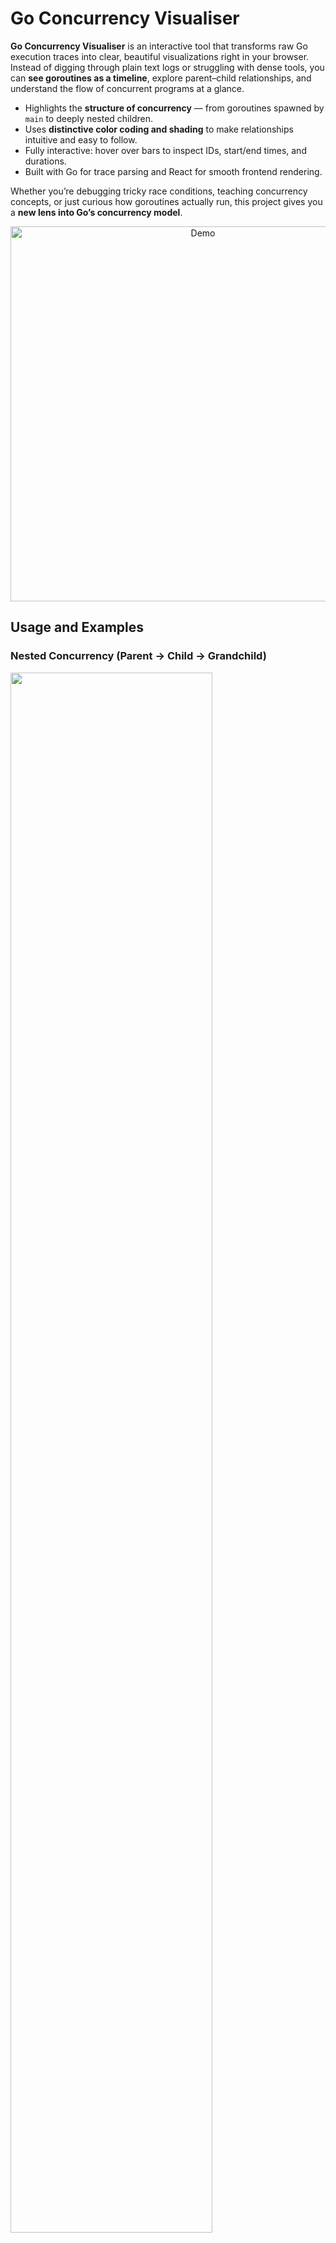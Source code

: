 # Go Concurrency Visualiser

**Go Concurrency Visualiser** is an interactive tool that transforms raw Go execution traces into clear, beautiful visualizations right in your browser. Instead of digging through plain text logs or struggling with dense tools, you can **see goroutines as a timeline**, explore parent–child relationships, and understand the flow of concurrent programs at a glance.

- Highlights the **structure of concurrency** — from goroutines spawned by `main` to deeply nested children.
- Uses **distinctive color coding and shading** to make relationships intuitive and easy to follow.
- Fully interactive: hover over bars to inspect IDs, start/end times, and durations.
- Built with Go for trace parsing and React for smooth frontend rendering.

Whether you’re debugging tricky race conditions, teaching concurrency concepts, or just curious how goroutines actually run, this project gives you a **new lens into Go’s concurrency model**.

<p align="center">
  <img src="./docs/assets/hover-gif.gif" alt="Demo" width="600"/>
</p>

## Usage and Examples

### Nested Concurrency (Parent → Child → Grandchild)

<img src="./docs/assets/3-level-heirarchy.png" width="80%" height="80%">


In this run, the `main` goroutine creates **four independent children**, and each child goes on to spawn its own child and then a grandchild in sequence. The structure forms a clear three-level hierarchy: `main → child → grandchild`.

The timeline helps you see how each branch develops its own vertical chain, with colors making it easy to distinguish each top-level child of `main`. As the work goes deeper, the shades lighten to represent the nested relationship, so you can trace how responsibility flows downward.

This pattern is common when tasks need to be broken down step-by-step — for example, a worker that spawns sub-workers, which themselves delegate fine-grained work.

**Code structure that produces this pattern:**

```go
func main() {
    // main spawns 4 children
    for i := 0; i < 4; i++ {
        go func() {
            // child
            go func() {
                // grandchild
                go func() {
                    // great-grandchild
                    // ... some logic ...
                }()
            }()
        }()
    }
}
```

**Another way to do this**

```go
func main() {
    go func() {          // child-1
        go func() {      // grandchild-1
            go func() {  // great-grandchild-1
                // some logic
            }()
        }()
    }()

    go func() {          // child-2
        go func() {      // grandchild-2
            go func() {  // great-grandchild-2
                // some logic
            }()
        }()
    }()

    // repeated 4 times
}

```


### Sequential Goroutines

<img src="./docs/assets/sequential1.png" width="80%" height="80%">

In this pattern, goroutines are started **one after another**, and each must finish before the next one begins. Instead of overlapping execution, the program enforces a strict order of progression. The timeline turns into a **stair-step structure**, where every block of work completes fully before passing control to the next goroutine.

This is useful when tasks depend on the completion of previous ones or when concurrency is not desired, but goroutines are still used to preserve structural clarity. It shows that goroutines don’t always mean *parallel execution* — their behavior depends on how synchronization is managed.

**Code structure that produces this pattern:**

```go
func main() {
    // each child must finish before the next one starts
    for i := 0; i < 8; i++ {
        var wg sync.WaitGroup
        wg.Add(1)
        go func(i int) {
            defer wg.Done()
            time.Sleep(100 * time.Millisecond) // simulate work
        }(i)
        wg.Wait()
    }
}
```

### Fan-Out / Fan-In Pattern

<img src="./docs/assets/fan-in-fan-out.png" width="80%" height="80%">

In this example, a single goroutine (the root) **fans out** by launching many worker goroutines at once. Each worker processes a piece of work concurrently. Later, the results are **fanned in** as the main goroutine (or another coordinator) waits for all workers to complete.

In the visualizer, this shows up as a **broad wave of goroutines starting at the same time** (fan-out), followed by their eventual completion being synchronized (fan-in). The dense overlapping bars illustrate how Go distributes the work concurrently.

This is a common concurrency design pattern in Go — for example, when fetching data from multiple APIs in parallel, processing large datasets in chunks, or running distributed tasks simultaneously before aggregating results.

### Deep Recursive Spawns

<img src="./docs/assets/deep-recursion.png" width="80%" height="80%">

In this example, the main goroutine recursively spawns a child, which in turn spawns another child, and so on. Each goroutine begins only after its parent has started, creating a chain of dependencies that stretches deeper with every level.

The visualization clearly shows the recursive nature: a staircase of goroutines, each nested within the lifespan of its ancestor. Colors still distinguish top-level goroutines, while the gradual fan-out demonstrates how recursion can generate a large number of lightweight concurrent tasks.

This pattern is common in problems like tree traversal, recursive search, or divide-and-conquer algorithms, where each function call spawns a new goroutine for the next branch of work.

**Example code structure**

```go
func main() {
    // start recursion with depth 20
    go spawnRecursive(20)
}

func spawnRecursive(depth int) {
    if depth > 20 {
        return
    }

    // spawn the next goroutine recursively
    go spawnRecursive(depth + 1)

    // ... some logic for this goroutine ...
}
```

### Interactive Hover Tooltips

<img src="./docs/assets/hover-png.png" width="80%" height="80%">

When you hover over any goroutine block in the chart, a tooltip pops up showing:

- **ID** of the goroutine
- **Start time**
- **End time**
- **Duration**

This makes it easy to inspect the lifecycle of individual goroutines without digging into raw trace data. Instead of just looking at bars, you can quickly understand timing details at a glance.

For example, in the image below, hovering over goroutine **20** reveals it started at **10s**, ended at **20s**, and ran for a total of **10 seconds**.


## Installation & Setup

**Clone the repository**

```bash
git clone https://github.com/Lakshyasaharan5/go-concurrency-visualiser.git
cd go-concurrency-visualiser
```

**Install Go dependencies:**

Make sure you have **Go 1.22+** installed. Then run

```bash
go mod tidy
```

This will pull in required modules like `golang.org/x/exp/trace` and `honnef.co/go/gotraceui`.

**Install frontend dependencies**

Go to the frontend folder and install npm packages:

```bash
cd frontend
npm install
```

**Generate a trace file**

Use one of the examples in `trace_generators` to create a trace:

```bash
cd trace_generators
go run trace1.go
```

This produces a `trace.out` file at the project root. 


> Tip: You can use your code as well, just make sure to keep it between trace.


Run the backend parser to convert `trace.out` into frontend-readable JSON:

```bash
go run main.go > frontend/src/data.js
```

**Start the frontend**

Run the dev server:

```bash
cd frontend
npm run dev
```

Open the link shown in the terminal (usually `http://localhost:5173`) in your browser.